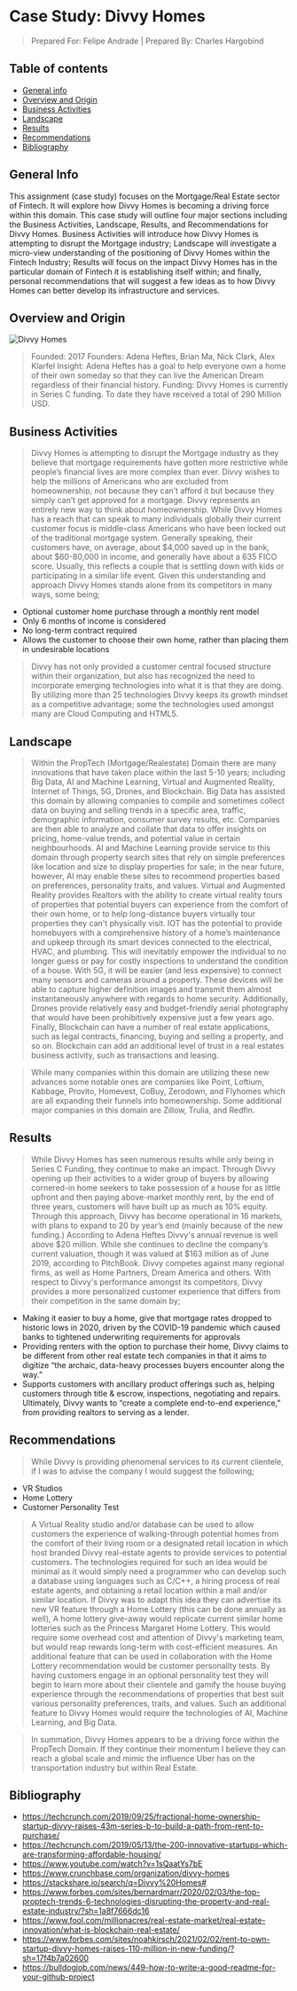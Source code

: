 # Case Study: Divvy Homes
> Prepared For: Felipe Andrade |
> Prepared By: Charles Hargobind

## Table of contents
* [General info](#general-info)
* [Overview and Origin](#screenshots)
* [Business Activities](#businessactivities)
* [Landscape](#landscape)
* [Results](#results)
* [Recommendations](#recommendations)
* [Bibliography](#bibliography)

## General Info
This assignment (case study) focuses on the Mortgage/Real Estate sector of Fintech. It will explore how Divvy Homes is becoming a driving force within this domain. This case study will outline four major sections including the Business Activities, Landscape, Results, and Recommendations for Divvy Homes. Business Activities will introduce how Divvy Homes is attempting to disrupt the Mortgage industry; Landscape will investigate a micro-view understanding of the positioning of Divvy Homes within the Fintech Industry; Results will focus on the impact Divvy Homes has in the particular domain of Fintech it is establishing itself within; and finally, personal recommendations that will suggest a few ideas as to how Divvy Homes can better develop its infrastructure and services.  

## Overview and Origin
![Divvy Homes](file:///Users/charleshargobind/Desktop/Divvy.png)
> Founded: 2017
> Founders: Adena Heftes, Brian Ma, Nick Clark, Alex Klarfel
> Insight: Adena Heftes has a goal to help everyone own a home of their own someday so that they can live the American Dream regardless of their financial history. 
> Funding: Divvy Homes is currently in Series C funding. To date they have received a total of 290 Million USD.  


## Business Activities
> Divvy Homes is attempting to disrupt the Mortgage industry as they believe that mortgage requirements have gotten more restrictive while people’s financial lives are more complex than ever. Divvy wishes to help the millions of Americans who are excluded from homeownership, not because they can’t afford it but because they simply can’t get approved for a mortgage. Divvy represents an entirely new way to think about homeownership. While Divvy Homes has a reach that can speak to many individuals globally their current customer focus is middle-class Americans who have been locked out of the traditional mortgage system. Generally speaking, their customers have, on average, about $4,000 saved up in the bank, about $60-80,000 in income, and generally have about a 635 FICO score. Usually, this reflects a couple that is settling down with kids or participating in a similar life event. Given this understanding and approach Divvy Homes stands alone from its competitors in many ways, some being; 
* Optional customer home purchase through a monthly rent model 
* Only 6 months of income is considered 
* No long-term contract required
* Allows the customer to choose their own home, rather than placing them in undesirable locations

> Divvy has not only provided a customer central focused structure within their organization, but also has recognized the need to incorporate emerging technologies into what it is that they are doing. By utilizing more than 25 technologies Divvy keeps its growth mindset as a competitive advantage; some the technologies used amongst many are Cloud Computing and HTML5. 



## Landscape
> Within the PropTech (Mortgage/Realestate) Domain there are many innovations that have taken place within the last 5-10 years; including Big Data, AI and Machine Learning, Virtual and Augmented Reality, Internet of Things, 5G, Drones, and Blockchain. Big Data has assisted this domain by allowing companies to compile and sometimes collect data on buying and selling trends in a specific area, traffic, demographic information, consumer survey results, etc. Companies are then able to analyze and collate that data to offer insights on pricing, home-value trends, and potential value in certain neighbourhoods. AI and Machine Learning provide service to this domain through property search sites that rely on simple preferences like location and size to display properties for sale; in the near future, however, AI may enable these sites to recommend properties based on preferences, personality traits, and values. Virtual and Augmented Reality provides Realtors with the ability to create virtual reality tours of properties that potential buyers can experience from the comfort of their own home, or to help long-distance buyers virtually tour properties they can't physically visit. IOT has the potential to provide homebuyers with a comprehensive history of a home’s maintenance and upkeep through its smart devices connected to the electrical, HVAC, and plumbing. This will inevitably empower the individual to no longer guess or pay for costly inspections to understand the condition of a house. With 5G, it will be easier (and less expensive) to connect many sensors and cameras around a property. These devices will be able to capture higher definition images and transmit them almost instantaneously anywhere with regards to home security. Additionally, Drones provide relatively easy and budget-friendly aerial photography that would have been prohibitively expensive just a few years ago. Finally, Blockchain can have a number of real estate applications, such as legal contracts, financing, buying and selling a property, and so on. Blockchain can add an additional level of trust in a real estates business activity, such as transactions and leasing. 

> While many companies within this domain are utilizing these new advances some notable ones are companies like Point, Loftium, Kabbage, Provito, Homevest, CoBuy, Zerodown, and Flyhomes which are all expanding their funnels into homeownership. Some additional major companies in this domain are  Zillow, Trulia, and Redfin. 



## Results
> While Divvy Homes has seen numerous results while only being in Series C Funding, they continue to make an impact. Through Divvy opening up their activities to a wider group of buyers by allowing cornered-in home seekers to take possession of a house for as little upfront and then paying above-market monthly rent, by the end of three years, customers will have built up as much as 10% equity. Through this approach, Divvy has become operational in 16 markets, with plans to expand to 20 by year’s end (mainly because of the new funding.) According to Adena Heftes Divvy's annual revenue is well above $20 million. While she continues to decline the company’s current valuation, though it was valued at $163 million as of June 2019, according to PitchBook. Divvy competes against many regional firms, as well as Home Partners, Dream America and others. With respect to Divvy's performance amongst its competitors, Divvy provides a more personalized customer experience that differs from their competition in the same domain by; 
* Making it easier to buy a home, give that mortgage rates dropped to historic lows in 2020, driven by the COVID-19 pandemic which caused banks to tightened underwriting requirements for approvals
* Providing renters with the option to purchase their home, Divvy claims to be different from other real estate tech companies in that it aims to digitize “the archaic, data-heavy processes buyers encounter along the way.”
* Supports customers with ancillary product offerings such as, helping customers through title & escrow, inspections, negotiating and repairs. Ultimately, Divvy wants to “create a complete end-to-end experience,” from providing realtors to serving as a lender.

## Recommendations
> While Divvy is providing phenomenal services to its current clientele, if I was to advise the company I would suggest the following; 
* VR Studios 
* Home Lottery
* Customer Personality Test

> A Virtual Reality studio and/or database can be used to allow customers the experience of walking-through potential homes from the comfort of their living room or a designated retail location in which host branded Divvy real-estate agents to provide services to potential customers. The technologies required for such an idea would be minimal as it would simply need a programmer who can develop such a database using languages such as C/C++, a hiring process of real estate agents, and obtaining a retail location within a mall and/or similar location. If Divvy was to adapt this idea they can advertise its new VR feature through a Home Lottery (this can be done annually as well), A home lottery give-away would replicate current similar home lotteries such as the Princess Margaret Home Lottery. This would require some overhead cost and attention of Divvy's marketing team, but would reap rewards long-term with cost-efficient measures. An additional feature that can be used in collaboration with the Home Lottery recommendation would be customer personality tests. By having customers engage in an optional personality test they will begin to learn more about their clientele and gamify the house buying experience through the recommendations of properties that best suit various personality preferences, traits, and values. Such an additional feature to Divvy Homes would require the technologies of AI, Machine Learning, and Big Data. 

> In summation, Divvy Homes appears to be a driving force within the PropTech Domain. If they continue their momentum I believe they can reach a global scale and mimic the influence Uber has on the transportation industry but within Real Estate.

## Bibliography
* https://techcrunch.com/2019/09/25/fractional-home-ownership-startup-divvy-raises-43m-series-b-to-build-a-path-from-rent-to-purchase/
* https://techcrunch.com/2019/05/13/the-200-innovative-startups-which-are-transforming-affordable-housing/
* https://www.youtube.com/watch?v=1sQaatYs7bE
* https://www.crunchbase.com/organization/divvy-homes
* https://stackshare.io/search/q=Divvy%20Homes#
* https://www.forbes.com/sites/bernardmarr/2020/02/03/the-top-proptech-trends-6-technologies-disrupting-the-property-and-real-estate-industry/?sh=1a8f7666dc16
* https://www.fool.com/millionacres/real-estate-market/real-estate-innovation/what-is-blockchain-real-estate/
* https://www.forbes.com/sites/noahkirsch/2021/02/02/rent-to-own-startup-divvy-homes-raises-110-million-in-new-funding/?sh=17f4b7a02600
* https://bulldogjob.com/news/449-how-to-write-a-good-readme-for-your-github-project
